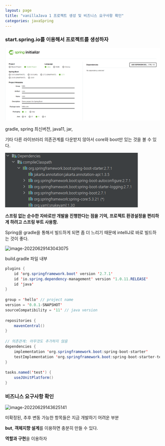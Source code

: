 ```yaml
---
layout: page
title: "vanillaJava 1 프로젝트 생성 및 비즈니스 요구사항 확인"
categories: javaSpring
---
```


### start.spring.io를 이용해서 프로젝트를 생성하자

![image-20220629143625141](/images/2022-06-29-javaSpring1/image-20220629143625141.png)

gradle, spring 최신버전, java11, jar,

기타 다른 라이브러리 의존관계를 다운받지 않아서 core와 boot만 있는 것을 볼 수 있다.

![image-20220629200653179](./images/2022-06-29-javaSpring1/image-20220629200653179.png)

**스프링 없는 순수한 자바로만 개발을 진행한다는 점을 기억, 프로젝트 환경설정을 편리하게 하려고 스프링 부트 사용함.**

Spring을 gradle을 통해서 빌드하게 되면 좀 더 느리기 때문에 intelliJ로 바로 빌드하는 것이 좋다.

![image-20220629143043075](../images/2022-06-29-javaSpring1/image-20220629143043075.png)

build.gradle 파일 내부

```java
plugins {
	id 'org.springframework.boot' version '2.7.1'
	id 'io.spring.dependency-management' version '1.0.11.RELEASE'
	id 'java'
}

group = 'hello' // project name
version = '0.0.1-SNAPSHOT' 
sourceCompatibility = '11' // java version

repositories {
	mavenCentral()
}

// 의존관계: 아무것도 추가하지 않음
dependencies {
	implementation 'org.springframework.boot:spring-boot-starter'
	testImplementation 'org.springframework.boot:spring-boot-starter-test'
}

tasks.named('test') {
	useJUnitPlatform()
}
```

### 비즈니스 요구사항 확인

![image-20220629143625141](../images/2022-06-29-javaSpring1/image-20220629143625141-16565070633951.png)

미확정된, 추후 변동 가능한 항목들은 지금 개발하기 어려운 부분

**but**, **객체지향 설계**를 이용하면 충분히 만들 수 있다.

**역할과 구현**을 이용하자
